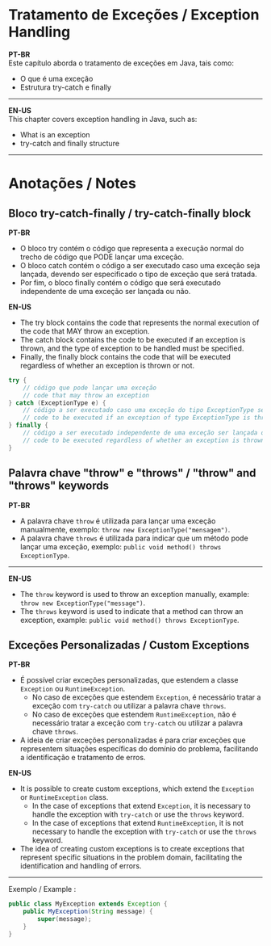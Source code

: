 # Tratamento de Exceções / Exception Handling

**PT-BR**  
Este capítulo aborda o tratamento de exceções em Java, tais como:

- O que é uma exceção
- Estrutura try-catch e finally

***

**EN-US**  
This chapter covers exception handling in Java, such as:

- What is an exception
- try-catch and finally structure

***

# Anotações / Notes
## Bloco try-catch-finally / try-catch-finally block
**PT-BR**  
- O bloco try contém o código que representa a execução normal do trecho de código que PODE lançar uma exceção.
- O bloco catch contém o código a ser executado caso uma exceção seja lançada, devendo ser especificado o tipo de exceção que será tratada.
- Por fim, o bloco finally contém o código que será executado independente de uma exceção ser lançada ou não.

**EN-US**  
- The try block contains the code that represents the normal execution of the code that MAY throw an exception.
- The catch block contains the code to be executed if an exception is thrown, and the type of exception to be handled must be specified.
- Finally, the finally block contains the code that will be executed regardless of whether an exception is thrown or not.

```java
try {
    // código que pode lançar uma exceção
    // code that may throw an exception
} catch (ExceptionType e) {
    // código a ser executado caso uma exceção do tipo ExceptionType seja lançada
    // code to be executed if an exception of type ExceptionType is thrown
} finally {
    // código a ser executado independente de uma exceção ser lançada ou não
    // code to be executed regardless of whether an exception is thrown or not
}
```

## Palavra chave "throw" e "throws" / "throw" and "throws" keywords
**PT-BR**  
- A palavra chave `throw` é utilizada para lançar uma exceção manualmente, exemplo: `throw new ExceptionType("mensagem")`.
- A palavra chave `throws` é utilizada para indicar que um método pode lançar uma exceção, exemplo: `public void method() throws ExceptionType`.

***

**EN-US**
- The `throw` keyword is used to throw an exception manually, example: `throw new ExceptionType("message")`.
- The `throws` keyword is used to indicate that a method can throw an exception, example: `public void method() throws ExceptionType`.


## Exceções Personalizadas / Custom Exceptions
**PT-BR**  
- É possível criar exceções personalizadas, que estendem a classe `Exception` ou `RuntimeException`.
    - No caso de exceções que estendem `Exception`, é necessário tratar a exceção com `try-catch` ou utilizar a palavra chave `throws`.
    - No caso de exceções que estendem `RuntimeException`, não é necessário tratar a exceção com `try-catch` ou utilizar a palavra chave `throws`.
- A ideia de criar exceções personalizadas é para criar exceções que representem situações específicas do domínio do problema, facilitando a identificação e tratamento de erros.

**EN-US**  
- It is possible to create custom exceptions, which extend the `Exception` or `RuntimeException` class.
    - In the case of exceptions that extend `Exception`, it is necessary to handle the exception with `try-catch` or use the `throws` keyword.
    - In the case of exceptions that extend `RuntimeException`, it is not necessary to handle the exception with `try-catch` or use the `throws` keyword.
- The idea of creating custom exceptions is to create exceptions that represent specific situations in the problem domain, facilitating the identification and handling of errors.


***
Exemplo / Example :
```java
public class MyException extends Exception {
    public MyException(String message) {
        super(message);
    }
}
```


